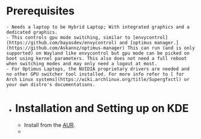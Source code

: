 # Prerequisites
	- Needs a laptop to be Hybrid Laptop; With integrated graphics and a dedicated graphics.
	- This controls gpu mode switching, similar to [envycontrol](https://github.com/bayasdev/envycontrol) and [optimus manager.](https://github.com/Askannz/optimus-manager) This can run (and is only supported) on Wayland like envycontrol but gpu mode can be picked on boot using kernel parameters. This also does not need a full reboot when switching modes and may only need a logout at most.
	- For Optimus Laptops, the NVIDIA proprietary drivers are needed and no other GPU switcher tool installed. For more info refer to [ for Arch Linux systems](https://wiki.archlinux.org/title/Supergfxctl) or your own distro's documentations.
- # Installation and Setting up on KDE
	- Install from the [AUR](https://aur.archlinux.org/packages/supergfxctl/).
	-